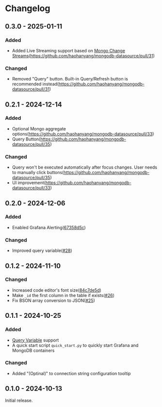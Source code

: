 # Changelog

## 0.3.0 - 2025-01-11

### Added

- Added Live Streaming support based on [Mongo Change Streams](https://www.mongodb.com/docs/manual/changeStreams/)(https://github.com/haohanyang/mongodb-datasource/pull/31)

### Changed

- Removed "Query" button. Built-in Query/Refresh button is recommended instead(https://github.com/haohanyang/mongodb-datasource/pull/31)

## 0.2.1 - 2024-12-14

### Added

- Optional Mongo aggregate options(https://github.com/haohanyang/mongodb-datasource/pull/33)
- Query Button(https://github.com/haohanyang/mongodb-datasource/pull/35)

### Changed

- Query won't be executed automatically after focus changes. User needs to manually click buttons(https://github.com/haohanyang/mongodb-datasource/pull/35)
- UI improvement(https://github.com/haohanyang/mongodb-datasource/pull/33)

## 0.2.0 - 2024-12-06

### Added

- Enabled Grafana Alerting([67358d5c](https://github.com/haohanyang/mongodb-datasource/commit/67358d5cb1ada5571697de21016f2acf5dbc1234))

### Changed

- Improved query variable([#28](https://github.com/haohanyang/mongodb-datasource/pull/28))

## 0.1.2 - 2024-11-10

### Changed

- Increased code editor's font size([84c7de5d](https://github.com/haohanyang/mongodb-datasource/commit/84c7de5df5035bd4c3214908eb6a389b53732cde))
- Make `_id` the first column in the table if exists([#26](https://github.com/haohanyang/mongodb-datasource/pull/26))
- Fix BSON array conversion to JSON([#25](https://github.com/haohanyang/mongodb-datasource/pull/25))

## 0.1.1 - 2024-10-25

### Added

- [Query Variable](https://grafana.com/docs/grafana/latest/dashboards/variables/add-template-variables/#add-a-query-variable) support
- A quick start script `quick_start.py` to quickly start Grafana and MongoDB containers

### Changed

- Added "(Optinal)" to connection string configuration tooltip

## 0.1.0 - 2024-10-13

Initial release.
